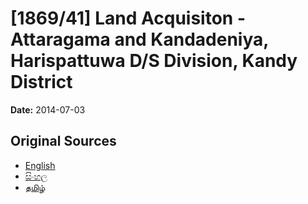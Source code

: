 # [1869/41] Land Acquisiton - Attaragama and Kandadeniya, Harispattuwa D/S Division, Kandy District

**Date:** 2014-07-03

## Original Sources

- [English](https://documents.gov.lk/view/extra-gazettes/2014/7/1869-41_E.pdf)
- [සිංහල](https://documents.gov.lk/view/extra-gazettes/2014/7/1869-41_S.pdf)
- [தமிழ்](https://documents.gov.lk/view/extra-gazettes/2014/7/1869-41_T.pdf)
